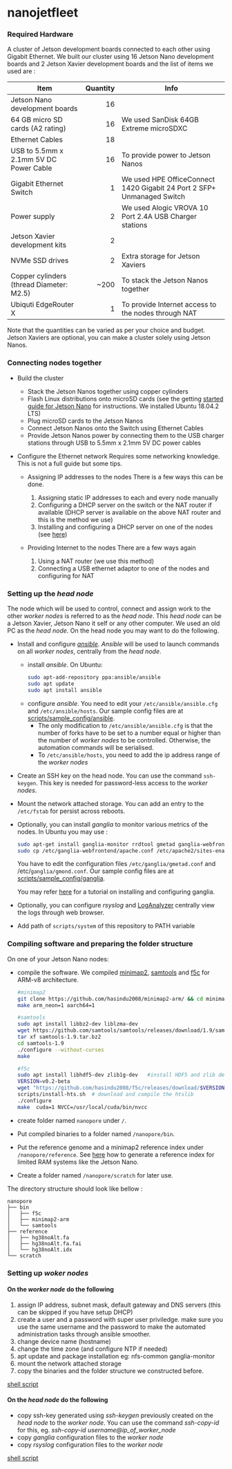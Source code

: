 # nanojetfleet

### Required Hardware

A cluster of Jetson development boards connected to each other using Gigabit Ethernet. We built our cluster using 16 Jetson Nano development boards and 2 Jetson Xavier development boards and the list of items we used are :

| Item                                    | Quantity      | Info                                    |
| -------------                           |-------------:|-------------                          |
| Jetson Nano development boards          |           16    |                                         |   
| 64 GB micro SD cards (A2 rating)        |           16    | We used SanDisk 64GB Extreme microSDXC  |
| Ethernet Cables                         |           18    |                                         |  
| USB to 5.5mm x 2.1mm 5V DC Power Cable  |           16    | To provide power to Jetson Nanos        |
| Gigabit Ethernet Switch                 |            1   |  We used HPE OfficeConnect 1420 Gigabit 24 Port 2 SFP+ Unmanaged Switch                                       |
| Power supply                            |            2   |  We used Alogic VROVA 10 Port 2.4A USB Charger stations                                        |
| Jetson Xavier development kits           |            2   |                                         |  
| NVMe SSD drives                         |            2   | Extra storage for Jetson Xaviers                                        |  
| Copper cylinders (thread Diameter: M2.5)                        |            ~200   |   To stack the Jetson Nanos together                                      |  
| Ubiquti EdgeRouter X                   |            1   |   To provide Internet access to the nodes through NAT                                    |  
Note that the quantities can be varied as per your choice and budget. Jetson Xaviers are optional, you can make a cluster solely using Jetson Nanos.

### Connecting nodes together

- Build the cluster
  - Stack the Jetson Nanos together using copper cylinders
  - Flash Linux distributions onto microSD cards (see the getting [started guide for Jetson Nano](https://developer.nvidia.com/embedded/learn/get-started-jetson-nano-devkit) for instructions. We installed Ubuntu 18.04.2 LTS)
  - Plug microSD cards to the Jetson Nanos
  - Connect Jetson Nanos onto the Switch using Ethernet Cables
  - Provide Jetson Nanos power by connecting them to the USB charger stations through USB to 5.5mm x 2.1mm 5V DC power cables


- Configure the Ethernet network
  Requires some networking knowledge. This is not a full guide but some tips.
  - Assigning IP addresses to the nodes
    There is a few ways this can be done.
    1. Assigning static IP addresses to each and every node manually
    2. Configuring a DHCP server on the switch or the NAT router if available (DHCP server is available on the above NAT router and this is the method we use)
    3. Installing and configuring a DHCP server on one of the nodes (see [here](https://www.tecmint.com/install-dhcp-server-in-ubuntu-debian/))

  - Providing Internet to the nodes
    There are a few ways again
    1. Using a NAT router (we use this method)
    2. Connecting a USB ethernet adaptor to one of the nodes and configuring for NAT


### Setting up the *head node*

The node which will be used to control, connect and assign work to the other *worker nodes* is referred to as the *head node*.  This *head node* can be a Jetson Xavier, Jetson Nano it self or any other computer. We used an old PC as the *head node*. On the head node you may want to do the following.

- Install and configure [*ansible*](https://docs.ansible.com/ansible/latest/index.html). *Ansible* will be used to launch commands on all *worker nodes*, centrally from the *head node*.
  - install *ansible*. On Ubuntu:
    ```bash
    sudo apt-add-repository ppa:ansible/ansible
    sudo apt update
    sudo apt install ansible
    ```
  - configure *ansible*.
    You need to edit your `/etc/ansible/ansible.cfg` and `/etc/ansible/hosts`. Our sample config files are at [scripts/sample_config/ansible](scripts/sample_config/ansible).
    - The only modification to `/etc/ansible/ansible.cfg` is that the number of forks have to be set to a number equal or higher than the number of *worker nodes* to be controlled. Otherwise, the automation commands will be serialised.
    - To `/etc/ansible/hosts`, you need to add the ip address range of the *worker nodes*


- Create an SSH key on the head node. You can use the command `ssh-keygen`. This key is needed for password-less access to the *worker nodes*.

- Mount the network attached storage. You can add an entry to the `/etc/fstab` for persist across reboots.

- Optionally, you can install *ganglia* to monitor various metrics of the nodes. In Ubuntu you may use :

  ```bash
  sudo apt-get install ganglia-monitor rrdtool gmetad ganglia-webfrontend
  sudo cp /etc/ganglia-webfrontend/apache.conf /etc/apache2/sites-enabled/ganglia.conf

  ```

  You have to edit the configuration files `/etc/ganglia/gmetad.conf`  and /etc/`ganglia/gmond.conf`. Our sample config files are at [scripts/sample_config/ganglia](scripts/sample_config/ganglia).

  You may refer [here](https://hostpresto.com/community/tutorials/how-to-install-and-configure-ganglia-monitor-on-ubuntu-16-04/) for a tutorial on installing and configuring ganglia.

- Optionally, you can configure *rsyslog* and [LogAnalyzer](https://loganalyzer.adiscon.com/) centrally view the logs through web browser.

- Add path of  `scripts/system` of this repository to PATH variable

### Compiling software and preparing the folder structure

On one of your Jetson Nano nodes:

- compile the software. We compiled [minimap2](https://github.com/lh3/minimap2), [samtools](http://www.htslib.org) and [f5c](https://github.com/hasindu2008/f5c) for ARM-v8 architecture.

  ```bash
  #minimap2
  git clone https://github.com/hasindu2008/minimap2-arm/ && cd minimap2-arm/
  make arm_neon=1 aarch64=1

  #samtools
  sudo apt install libbz2-dev liblzma-dev
  wget https://github.com/samtools/samtools/releases/download/1.9/samtools-1.9.tar.bz2
  tar xf samtools-1.9.tar.bz2
  cd samtools-1.9
  ./configure --without-curses
  make

  #f5c
  sudo apt install libhdf5-dev zlib1g-dev   #install HDF5 and zlib development libraries
  VERSION=v0.2-beta
  wget "https://github.com/hasindu2008/f5c/releases/download/$VERSION/f5c-$VERSION-release.tar.gz" && tar xvf f5c-$VERSION-release.tar.gz && cd f5c-$VERSION/
  scripts/install-hts.sh  # download and compile the htslib
  ./configure             
  make  cuda=1 NVCC=/usr/local/cuda/bin/nvcc
  ```

- create folder named `nanopore` under `/`.
- Put compiled binaries to a folder named `/nanopore/bin`.
- Put the reference genome and a minimap2 reference index under `/nanopore/reference`. See [here](https://github.com/hasindu2008/minimap2-arm/tree/master/misc/idxtools) how to generate a reference index for limited RAM systems like the Jetson Nano.
- Create a folder named `/nanopore/scratch` for later use.

The directory structure should look like bellow :

  ```
  nanopore
  ├── bin
  │   ├── f5c
  │   ├── minimap2-arm
  │   └── samtools
  ├── reference
  │   ├── hg38noAlt.fa
  │   ├── hg38noAlt.fa.fai
  │   └── hg38noAlt.idx
  └── scratch

  ```

### Setting up *woker nodes*

#### On the *worker node* do the following

  1. assign IP address, subnet mask, default gateway and DNS servers (this can be skipped if you have setup DHCP)
  2. create a user and a password with super user priviledge. make sure you use the same username and the password to make the automated administration tasks through ansible smoother.
  3. change device name (hostname)
  4. change the time zone (and configure NTP if needed)
  5. apt update and package installation  eg: nfs-common ganglia-monitor
  6. mount the network attached storage
  7. copy the binaries and the folder structure we constructed before.

  [shell script](scripts/new_workernode_setup/run_on_workernode.sh)  

#### On the *head node* do the following

  - copy ssh-key generated using *ssh-keygen* previously created on the *head node* to the *worker node*. You can use the command *ssh-copy-id* for this, eg. *ssh-copy-id username@ip_of_worker_node*
  - copy *ganglia* configuration files to the *worker node*
  - copy *rsyslog* configuration files to the *worker node*

  [shell script](scripts/new_workernode_setup/run_on_headnode.sh)  

